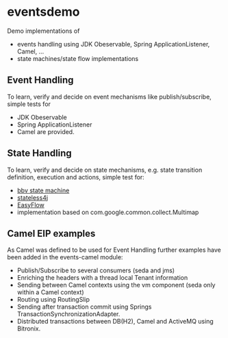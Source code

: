 eventsdemo
==========

Demo implementations of 
* events handling using JDK Obeservable, Spring ApplicationListener, Camel, ...
* state machines/state flow implementations

Event Handling
--------------
To learn, verify and decide on event mechanisms like publish/subscribe, simple tests for 
* JDK Obeservable
* Spring ApplicationListener
* Camel
are provided.

State Handling
--------------
To learn, verify and decide on state mechanisms, e.g. state transition definition, execution and actions, simple test for:
* [bbv state machine](https://code.google.com/p/bbvcommon/wiki/StateMachine)
* [stateless4j](https://code.google.com/p/stateless4j/)
* [EasyFlow](https://github.com/Beh01der/EasyFlow)
* implementation based on com.google.common.collect.Multimap

Camel EIP examples
------------------
As Camel was defined to be used for Event Handling further examples have been added in the events-camel module:
* Publish/Subscribe to several consumers (seda and jms)
* Enriching the headers with a thread local Tenant information
* Sending between Camel contexts using the vm component (seda only within a Camel context)
* Routing using RoutingSlip 
* Sending after transaction commit using Springs TransactionSynchronizationAdapter.
* Distributed transactions between DB(H2), Camel and ActiveMQ using Bitronix.



